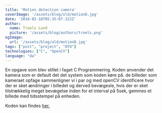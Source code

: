 ```yaml
---
title: 'Motion detection camera'
coverImage: '/assets/blog/old/motionD.jpg'
date: '2018-02-18T05:35:07.322Z'
author:
  name: Troels Lund
  picture: '/assets/blog/authors/troels.png'
ogImage:
  url: '/assets/blog/old/motionD.jpg'
tags: ["post", "project", "DTU"]
technologies: ["C", "OpenCV"]
language: "da"
---
```


En opgave som blev stillet i faget C Programmering. Koden anvender det kamera som er default det det system som koden køre på. de billeder som kameraet opfage sammenligner vi i par og med openCV identificere hvor der er sket ændringer i billedet og derved bevægesle, hvis der er sket tilstrækkelig meget bevægelse inden for et interval på 5sek, gemmes et billede med tidsstempel på enheden.


Koden kan findes [her.](https://github.com/trolund/MotionDetectionOpenCV-C)